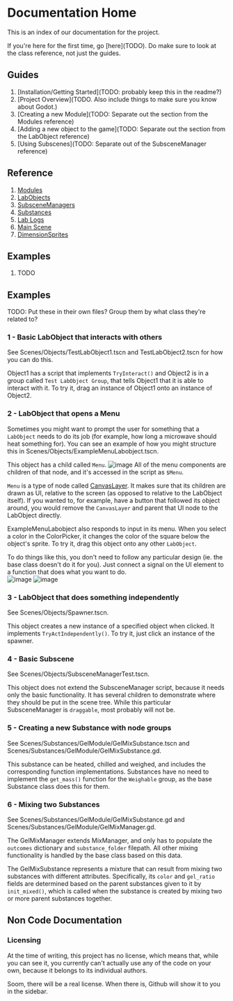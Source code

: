 # Documentation Home

This is an index of our documentation for the project.

If you're here for the first time, go \[here](TODO). Do make sure to look at the class reference, not just the guides.

## Guides
1. \[Installation/Getting Started](TODO: probably keep this in the readme?)
2. \[Project Overview](TODO. Also include things to make sure you know about Godot.)
3. \[Creating a new Module](TODO: Separate out the section from the Modules reference)
4. \[Adding a new object to the game](TODO: Separate out the section from the LabObject reference)
5. \[Using Subscenes](TODO: Separate out of the SubsceneManager reference)

## Reference
1. [Modules](/reference/modules.md)
2. [LabObjects](/reference/labobject.md)
3. [SubsceneManagers](/reference/subscenemanagers.md)
4. [Substances](/reference/substances.md)
5. [Lab Logs](/reference/lablogs.md)
6. [Main Scene](/reference/mainscene.md)
7. [DimensionSprites](/reference/dimensionsprite.md)

## Examples
1. TODO

## Examples

TODO: Put these in their own files? Group them by what class they're related to?

### 1 - Basic LabObject that interacts with others

See Scenes/Objects/TestLabObject1.tscn and TestLabObject2.tscn for how you can do this.

Object1 has a script that implements `TryInteract()` and Object2 is in a group called `Test LabObject Group`, that tells Object1 that it is able to interact with it. To try it, drag an instance of Object1 onto an instance of Object2.

### 2 - LabObject that opens a Menu

Sometimes you might want to prompt the user for something that a `LabObject` needs to do its job (for example, how long a microwave should heat something for). You can see an example of how you might structure this in Scenes/Objects/ExampleMenuLabobject.tscn.

This object has a child called `Menu`.
![image](https://github.com/jcourt325/BiofrontiersCapstone/assets/65268611/3305eb0e-5164-48e4-8546-a1a65ef3243f)
All of the menu components are children of that node, and it's accessed in the script as `$Menu`.

`Menu` is a type of node called [CanvasLayer](https://docs.godotengine.org/en/3.5/classes/class_canvaslayer.html). It makes sure that its children are drawn as UI, relative to the screen (as opposed to relative to the LabObject itself). If you wanted to, for example, have a button that followed its object around, you would remove the `CanvasLayer` and parent that UI node to the LabObject directly.

ExampleMenuLabobject also responds to input in its menu. When you select a color in the ColorPicker, it changes the color of the square below the object's sprite. To try it, drag this object onto any other `LabObject`.

To do things like this, you don't need to follow any particular design (ie. the base class doesn't do it for you). Just connect a signal on the UI element to a function that does what you want to do. <br>
![image](https://github.com/jcourt325/BiofrontiersCapstone/assets/65268611/7124fc4b-43fe-43e6-89ad-baa995c23c0e)
![image](https://github.com/jcourt325/BiofrontiersCapstone/assets/65268611/bde57384-c265-4949-9305-25a13ca967d3)

### 3 - LabObject that does something independently

See Scenes/Objects/Spawner.tscn.

This object creates a new instance of a specified object when clicked. It implements `TryActIndependently()`. To try it, just click an instance of the spawner.

### 4 - Basic Subscene

See Scenes/Objects/SubsceneManagerTest.tscn.

This object does not extend the SubsceneManager script, because it needs only the basic functionality. It has several children to demonstrate where they should be put in the scene tree. While this particular SubsceneManager is `draggable`, most probably will not be.

### 5 - Creating a new Substance with node groups

See Scenes/Substances/GelModule/GelMixSubstance.tscn and Scenes/Substances/GelModule/GelMixSubstance.gd.

This substance can be heated, chilled and weighed, and includes the corresponding function implementations. Substances have no need to implement the `get_mass()` function for the `Weighable` group, as the base Substance class does this for them.

### 6 - Mixing two Substances

See Scenes/Substances/GelModule/GelMixSubstance.gd and Scenes/Substances/GelModule/GelMixManager.gd.

The GelMixManager extends MixManager, and only has to populate the `outcomes` dictionary and `substance_folder` filepath. All other mixing functionality is handled by the base class based on this data.

The GelMixSubstance represents a mixture that can result from mixing two substances with different attributes. Specifically, its `color` and `gel_ratio` fields are determined based on the parent substances given to it by `init_mixed()`, which is called when the substance is created by mixing two or more parent substances together.

## Non Code Documentation

### Licensing

At the time of writing, this project has no license, which means that, while you can see it, you currently can't actually use any of the code on your own, because it belongs to its individual authors.

Soom, there will be a real license. When there is, Github will show it to you in the sidebar.
